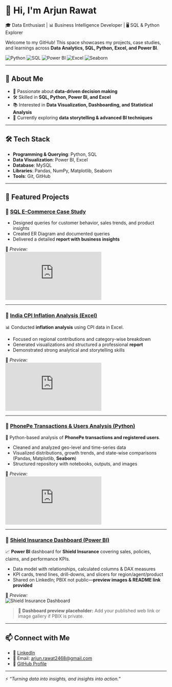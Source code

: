 # 👋 Hi, I'm Arjun Rawat  

🎓 Data Enthusiast | 📊 Business Intelligence Developer | 🖥️ SQL & Python Explorer  

Welcome to my GitHub! This space showcases my projects, case studies, and learnings across **Data Analytics, SQL, Python, Excel, and Power BI**.  

![Python](https://img.shields.io/badge/Python-3776AB?style=for-the-badge&logo=python&logoColor=white)  ![SQL](https://img.shields.io/badge/SQL-336791?style=for-the-badge&logo=postgresql&logoColor=white)  ![Power BI](https://img.shields.io/badge/PowerBI-F2C811?style=for-the-badge&logo=power-bi&logoColor=black)  ![Excel](https://img.shields.io/badge/Excel-217346?style=for-the-badge&logo=microsoft-excel&logoColor=white)  ![Seaborn](https://img.shields.io/badge/Seaborn-005571?style=for-the-badge&logo=python&logoColor=white)  


---

## 🚀 About Me  

- 📌 Passionate about **data-driven decision making**  
- 🛠️ Skilled in **SQL, Python, Power BI, and Excel**  
- 📚 Interested in **Data Visualization, Dashboarding, and Statistical Analysis**  
- 🌱 Currently exploring **data storytelling & advanced BI techniques**  

---

## 🛠️ Tech Stack  

- **Programming & Querying**: Python, SQL  
- **Data Visualization**: Power BI, Excel  
- **Database**: MySQL  
- **Libraries**: Pandas, NumPy, Matplotlib, Seaborn  
- **Tools**: Git, GitHub  

---

## 📂 Featured Projects  

### 🔹 [SQL E-Commerce Case Study](https://github.com/Arjun-Paul/Ecommerce-SQL-Case-Study#)
- Designed queries for customer behavior, sales trends, and product insights  
- Created ER Diagram and documented queries  
- Delivered a detailed **report with business insights**  

📸 *Preview:*  
![ER Diagram](https://github.com/Arjun-Paul/Ecommerce-SQL-Case-Study/blob/e1abc73913cce27ad59445dd38ae318c6ed50ca4/Images/ER%20Diagram.p)

---

### 🔹 [India CPI Inflation Analysis (Excel)](https://github.com/Arjun-Paul/India-CPI-Inflation-Analysis)  
📊 Conducted **inflation analysis** using CPI data in Excel.  
- Focused on regional contributions and category-wise breakdown  
- Generated visualizations and structured a professional **report**  
- Demonstrated strong analytical and storytelling skills  

📑 *Preview:*  
![CPI Report](https://github.com/Arjun-Paul/India-CPI-Inflation-Analysis/blob/main/Report/CPI%20Inflation%20Report.pdf)  

---

### 🔹 [PhonePe Transactions & Users Analysis (Python)](https://github.com/Arjun-Paul/PhonePe-Data-Analysis)  
🐍 Python-based analysis of **PhonePe transactions and registered users**.  
- Cleaned and analyzed geo-level and time-series data  
- Visualized distributions, growth trends, and state-wise comparisons (Pandas, Matplotlib, **Seaborn**)  
- Structured repository with notebooks, outputs, and images  

📑 *Preview:*  
![PhonePe Report](https://github.com/Arjun-Paul/PhonePe-Data-Analysis/blob/main/Report/PhonePe%20Report.pdf)  

---

### 🔹 [Shield Insurance Dashboard (Power BI)](https://github.com/Arjun-Paul/PowerBI-Shield-Insurance)  
📈 **Power BI** dashboard for **Shield Insurance** covering sales, policies, claims, and performance KPIs.  
- Data model with relationships, calculated columns & DAX measures  
- KPI cards, trend lines, drill-downs, and slicers for region/agent/product  
- Shared on LinkedIn; PBIX not public—**preview images & README link provided**

📸 *Preview:*  
![Shield Insurance Dashboard](https://github.com/Arjun-Paul/PowerBI-Shield-Insurance/blob/main/Images/Dashboard%20Home.png)  

> 🔗 **Dashboard preview placeholder:** Add your published web link or image gallery if PBIX is private.

---

## 📫 Connect with Me  

- 💼 [LinkedIn](www.linkedin.com/in/arjun-rawat-3869a6290)  
- 📧 Email: arjun.rawat2468@gmail.com
- 🐙 [GitHub Profile](https://github.com/Arjun-Paul)  

---

⚡ *“Turning data into insights, and insights into action.”*  

